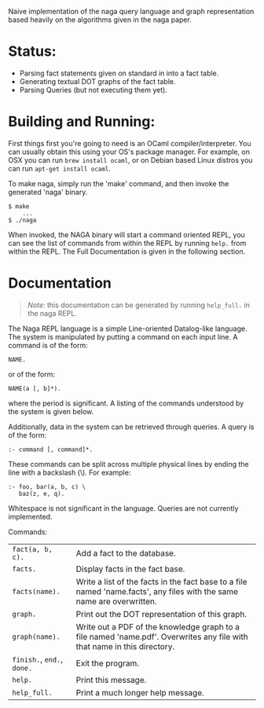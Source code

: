 Naive implementation of the naga query language and graph representation based
heavily on the algorithms given in the naga paper.

# Status:

* Parsing fact statements given on standard in into a fact table.
* Generating textual DOT graphs of the fact table.
* Parsing Queries (but not executing them yet).

# Building and Running:

First things first you're going to need is an OCaml compiler/interpreter. You
can usually obtain this using your OS's package manager. For example, on OSX
you can run `brew install ocaml`, or on Debian based Linux distros you can run
`apt-get install ocaml`.

To make naga, simply run the 'make' command, and then invoke the generated
'naga' binary.

    $ make
        ...
    $ ./naga

When invoked, the NAGA binary will start a command oriented REPL, you can
see the list of commands from within the REPL by running `help.` from
within the REPL. The Full Documentation is given in the following section.

# Documentation

> *Note:* this documentation can be generated by running `help_full.` in the
> naga REPL.

The Naga REPL language is a simple Line-oriented Datalog-like language.
The system is manipulated by putting a command on each input line. A command
is of the form: 

    NAME.

or of the form:

    NAME(a [, b]*).

where the period is significant. A listing of the commands understood 
by the system is given below.

Additionally, data in the system can be retrieved through queries. A query is of
the form:

    :- command [, command]*.

These commands can be split across multiple physical lines by ending the line
with a backslash (\\). For example:

    :- foo, bar(a, b, c) \
       baz(z, e, q).

Whitespace is not significant in the language. Queries are not currently
implemented.

Commands:

|   |   |
|---|---|
| `fact(a, b, c).` | Add a fact to the database.|
|`facts.` | Display facts in the fact base. |
| `facts(name).` | Write a list of the facts in the fact base to a file named 'name.facts', any files with the same name are overwritten. |
| `graph.` | Print out the DOT representation of this graph. |
| `graph(name).` | Write out a PDF of the knowledge graph to a file named 'name.pdf'. Overwrites any file with that name in this directory. |
| `finish.`, `end.`, `done.` | Exit the program. |
| `help.` | Print this message. |
| `help_full.` | Print a much longer help message. |
